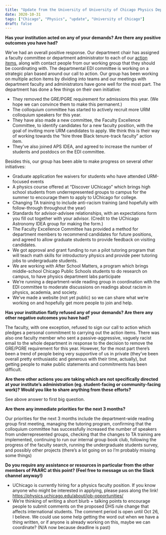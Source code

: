 ```yaml
---
title: "Update from the University of University of Chicago Physics Department"
date: 3020-10-31
tags: ["Chicago", "Physics", "update", "University of Chicago"]
draft: false
---
```

**Has your institution acted on any of your demands? Are there any positive outcomes you have had?**

We’ve had an overall positive response. Our department chair has assigned a faculty committee or department administrator to each of our [action items](https://docs.google.com/document/d/1HCZrrs-nIS8VxoVlnub95Zi_rqEa1bQ6weHGjAc9kGw/view), along with contact people from our working group that they should be coordinating with. The departmental EDI committee is working on a strategic plan based around our call to action. Our group has been working on multiple action items by dividing into teams and our meetings with department faculty and administrators have gone well for the most part.
The department has done a few things on their own initiative:
* They removed the GRE/PGRE requirement for admissions this year. (We hope we can convince them to make this permanent.)
* The colloquium committee has started to actively recruit more URM colloquium speakers for this year.
* They have also made a new committee, the Faculty Excellence Committee, to identify candidates for a new faculty position, with the goal of inviting more URM candidates to apply. We think this is their way of working towards the “hire three Black tenure-track faculty” action item.
* They’ve also joined APS IDEA, and agreed to increase the number of students and postdocs on the EDI committee.

Besides this, our group has been able to make progress on several other initiatives:
* Graduate application fee waivers for students who have attended URM-focused events
* A physics course offered at “Discover UChicago” which brings high school students from underrepresented groups to campus for the summer to encourage them to apply to UChicago for college.
* Changing TA training to include anti-racism training (and hopefully with follow-through throughout the year)
* Standards for advisor-advisee relationships, with an expectations form you fill out together with your advisor. (Credit to the UChicago Astronomy IDEA group for making the form.)
* The Faculty Excellence Committee has provided a method for department members to recommend candidates for future positions, and agreed to allow graduate students to provide feedback on visiting candidates.
* We got approval and grant funding to run a pilot tutoring program that will teach math skills for introductory physics and provide peer tutoring jobs to undergraduate students.
* We are working with After School Matters, a program which brings middle-school Chicago Public Schools students to do research on campus, to have physics department labs participate
* We’re running a department-wide reading group in coordination with the EDI committee to moderate discussions on readings about racism in physics, academia, and society.
* We’ve made a website (not yet public) so we can share what we’re working on and hopefully get more people to join and help.


**Has your institution flatly refused any of your demands? Are there any other negative outcomes you have had?**

The faculty, with one exception, refused to sign our call to action which pledges a personal commitment to carrying out the action items. There was also one faculty member who sent a passive-aggressive, vaguely racist email to the whole department in response to the decision to remove the GRE/PGRE requirement for this year. However, for the most part there’s been a trend of people being very supportive of us in private (they’ve been overall pretty enthusiastic and generous with their time, actually), but getting people to make public statements and commitments has been difficult.

**Are there other actions you are taking which are not specifically directed at your institute’s administration (eg. student-facing or community-facing work)? Would you like to share anything from these efforts?**

See above answer to first big question.

**Are there any immediate priorities for the next 3 months?**

Our priorities for the next 3 months include the department-wide reading group first meeting, managing the tutoring program, confirming that the colloquium committee has successfully increased the number of speakers from underrepresented groups, checking that the changes to TA training are implemented, continuing to run our internal group book club, following the progress of the faculty search, running the undergraduate students survey, and possibly other projects (there’s a lot going on so I’m probably missing some things)

**Do you require any assistance or resources in particular from the other members of PAARC at this point? (Feel free to message us on the Slack channel anyway!)**

* UChicago is currently hiring for a physics faculty position. If you know anyone who might be interested in applying, please pass along the link! https://physics.uchicago.edu/about/job-opportunities/
* We’re thinking of writing a short blurb + talking points to encourage people to submit comments on the proposed DHS rule change that affects international students. The comment period is open until Oct 26, I believe. We could use some help getting the word out when we have a thing written, or if anyone is already working on this, maybe we can coordinate? (N/A now because deadline is past)
